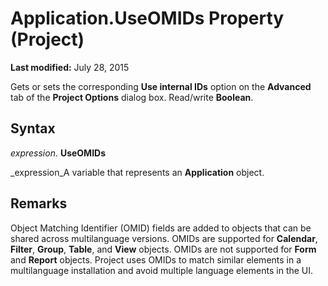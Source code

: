 
# Application.UseOMIDs Property (Project)

 **Last modified:** July 28, 2015

Gets or sets the corresponding  **Use internal IDs** option on the **Advanced** tab of the **Project Options** dialog box. Read/write **Boolean**.

## Syntax

 _expression_. **UseOMIDs**

 _expression_A variable that represents an  **Application** object.


## Remarks

Object Matching Identifier (OMID) fields are added to objects that can be shared across multilanguage versions. OMIDs are supported for  **Calendar**,  **Filter**,  **Group**,  **Table**, and  **View** objects. OMIDs are not supported for **Form** and **Report** objects. Project uses OMIDs to match similar elements in a multilanguage installation and avoid multiple language elements in the UI.

